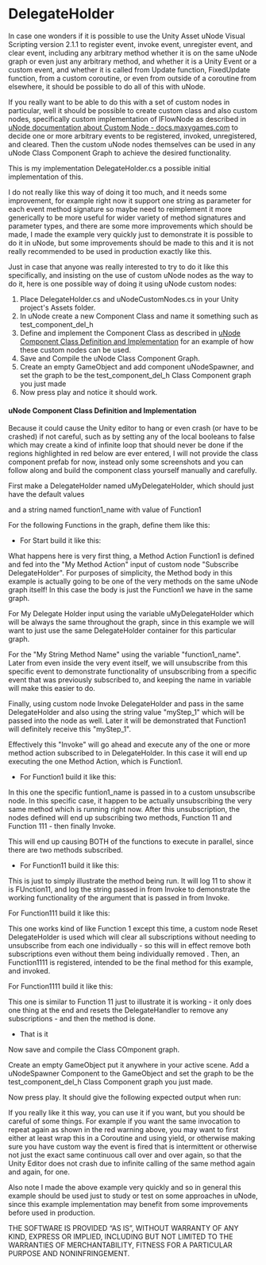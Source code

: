 # DelegateHolder

In case one wonders if it is possible to use the Unity Asset uNode Visual Scripting version 2.1.1 to register event, invoke event, unregister event, and clear event, including any arbitrary method whether it is on the same uNode graph or even just any arbitrary method, and whether it is a Unity Event or a custom event, and whether it is called from Update function, FixedUpdate function, from a custom coroutine, or even from outside of a coroutine from elsewhere, it should be possible to do all of this with uNode.


If you really want to be able to do this with a set of custom nodes in particular,
well it should be possible to create custom class and also custom nodes, specifically custom implementation of IFlowNode as described in [uNode documentation about Custom Node - docs.maxygames.com](http://docs.maxygames.com/unode/manual/guide/creating-custom-node.html) to decide one or more arbitrary events to be registered, invoked, unregistered, and cleared. Then the custom uNode nodes themselves can be used in any uNode Class Component Graph to achieve the desired functionality.

This is my implementation DelegateHolder.cs a possible initial implementation of this.

I do not really like this way of doing it too much, and it needs some improvement, for example right now it support one string as parameter for each event method signature so maybe need to reimplement it more generically to be more useful for wider variety of method signatures and parameter types,
and there are some more improvements which should be made, I made the example very quickly just to demonstrate it is possible to do it in uNode, but some improvements should be made to this and it is not really recommended to be used in production exactly like this.

Just in case that anyone was really interested to try to do it like this specifically, and insisting on the use of custom uNode nodes as the way to do it, here is one possible way of doing it using uNode custom nodes:

1. Place DelegateHolder.cs and uNodeCustomNodes.cs in your Unity project's Assets folder.
2. In uNode create a new Component Class and name it something such as test_component_del_h
3. Define and implement the Component Class as described in [uNode Component Class Definition and Implementation](#unode-component-class-definition-and-implementation) for an example of how these custom nodes can be used.
4. Save and Compile the uNode Class Component Graph.
5. Create an empty GameObject and add component uNodeSpawner, and set the graph to be the test_component_del_h Class Component graph you just made
6. Now press play and notice it should work.


#### uNode Component Class Definition and Implementation

Because it could cause the Unity editor to hang or even crash (or have to be crashed) if not careful, such as by setting any of the local booleans to false which may create a kind of infinite loop that should never be done if the regions highlighted in red below are ever entered, I will not provide the class component prefab for now, instead only some screenshots and you can follow along and build the component class yourself manually and carefully. 


First  make a DelegateHolder named uMyDelegateHolder, which should just have the default values

and a string named function1_name with value of Function1

For the following Functions in the graph, define them like this:

- For Start build it like this:


What happens here is very first thing, a Method Action Function1 is defined and fed into the "My Method Action" input of custom node "Subscribe DelegateHolder". For purposes of simplicity, the Method body in this example is actually going to be one of the very methods on the same uNode graph itself! In this case the body is just the Function1 we have in the same graph.

For My Delegate Holder input using the variable uMyDelegateHolder which will be always the same throughout the graph, since in this example we will want to just use the same DelegateHolder container for this particular graph.

For the "My String Method Name" using the variable "function1_name". Later from even inside the very event itself, we will unsubscribe from this specific event to demonstrate functionality of unsubscribing from a specific event that was previously subscribed to, and keeping the name in variable will make this easier to do.

Finally, using custom node Invoke DelegateHolder and pass in the same DelegateHolder and also using the string value "myStep_1" which will be passed into the node as well. Later it will be demonstrated that Function1 will definitely receive this "myStep_1".

Effectively this "Invoke" will go ahead and execute any of the one or more method action subscribed to in DelegateHolder. In this case it will end up executing the one Method Action, which is Function1.


- For Function1    build it like this:



In this one the specific funtion1_name is passed in to a custom unsubscribe node. 
In this specific case, it happen to be actually unsubscribing the very same method which is running right now.
After this unsubscription, the nodes defined will end up subscribing two methods, Function 11 and Function 111 - then finally Invoke.

This will end up causing BOTH of the functions to execute in parallel, since there are two methods subscribed.


- For Function11   build it like this:


This is just to simply illustrate the method being run. It will log 11 to show it is FUnction11, 
and log the string passed in from Invoke to demonstrate the working functionality of the argument that is passed in from Invoke.

For Function111  build it like this:

This one works kind of like Function 1 except this time, a custom node Reset DelegateHolder is used which will clear all subscriptions without needing to unsubscribe from each one individually - so this will in effect remove both subscriptions even without them being individually removed .
Then, an Function1111 is registered, intended to be the final method for this example, and invoked.

For Function1111 build it like this:

This one is similar to Function 11 just to illustrate it is working - it only does one thing at the end and resets the DelegateHandler to remove any subscriptions - and then the method is done.

- That is it

Now save and compile the Class COmponent graph.

Create an empty GameObject put it anywhere in your active scene.
Add a uNodeSpawner Component to the GameObject and set the graph to be the test_component_del_h Class Component graph you just made. 

Now press play. It should give the following expected output when run:



If you really like it this way, you can use it if you want, but you should be careful of some things. For example if you want the same invocation to repeat again as shown in the red warning above, you may want to first either at least wrap this in a Coroutine and using yield, or otherwise making sure you have custom way the event is fired that is intermittent or otherwise not just the exact same continuous call over and over again, so that the Unity Editor does not crash due to infinite calling of the same method again and again, for one. 

Also note I made the above example very quickly and so in general this example should be used just to study or test on some approaches in uNode, since this example implementation may benefit from some improvements before used in production.


THE SOFTWARE IS PROVIDED “AS IS”, WITHOUT WARRANTY OF ANY KIND, EXPRESS OR IMPLIED, INCLUDING BUT NOT LIMITED TO THE WARRANTIES OF MERCHANTABILITY, FITNESS FOR A PARTICULAR PURPOSE AND NONINFRINGEMENT.
